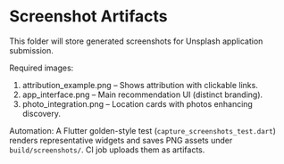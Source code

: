 # Screenshot Artifacts

This folder will store generated screenshots for Unsplash application submission.

Required images:
1. attribution_example.png – Shows attribution with clickable links.
2. app_interface.png – Main recommendation UI (distinct branding).
3. photo_integration.png – Location cards with photos enhancing discovery.

Automation: A Flutter golden-style test (`capture_screenshots_test.dart`) renders representative widgets and saves PNG assets under `build/screenshots/`. CI job uploads them as artifacts.
